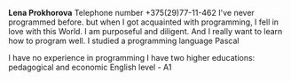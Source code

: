 **Lena Prokhorova**
Telephone number +375(29)77-11-462
I've never programmed before. but when I got acquainted with programming, I fell in love with this World. I am purposeful and diligent. And I really want to learn how to program well.
I studied a programming language Pascal

I have no experience in programming
I have two higher educations: pedagogical and economic
English level - А1